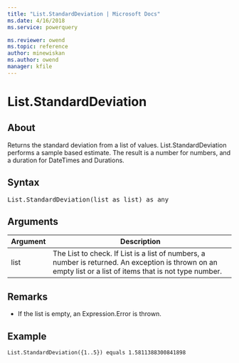 ```yaml
---
title: "List.StandardDeviation | Microsoft Docs"
ms.date: 4/16/2018
ms.service: powerquery

ms.reviewer: owend
ms.topic: reference
author: minewiskan
ms.author: owend
manager: kfile
---
```

# List.StandardDeviation

  
## About  
Returns the standard deviation from a list of values.  List.StandardDeviation performs a sample based estimate. The result is a number for numbers, and a duration for DateTimes and Durations.  
  
## Syntax

<pre>
List.StandardDeviation(list as list) as any  
</pre>
  
## Arguments  
  
|Argument|Description|  
|------------|---------------|  
|list|The List to check. If List is a list of numbers, a number is returned. An exception is thrown on an empty list or a list of items that is not type number.|  
  
## <a name="__toc360789376"></a>Remarks  
  
-   If the list is empty, an Expression.Error is thrown.  
  
## Example  
  
```powerquery-m
List.StandardDeviation({1..5}) equals 1.5811388300841898  
```  
